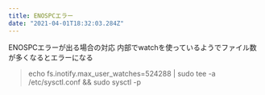 ```yaml
---
title: ENOSPCエラー
date: "2021-04-01T18:32:03.284Z"
---
```


ENOSPCエラーが出る場合の対応
内部でwatchを使っているようでファイル数が多くなるとエラーになる

> echo fs.inotify.max_user_watches=524288 | sudo tee -a /etc/sysctl.conf && sudo sysctl -p
